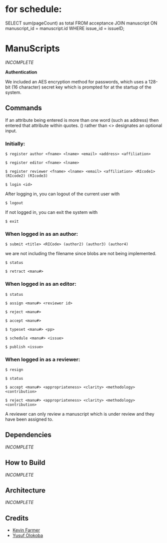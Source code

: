 # for schedule:
SELECT sum(pageCount) as total FROM acceptance JOIN manuscript ON manuscript_id = manuscript.id WHERE issue_id = issueID; 



# ManuScripts
*INCOMPLETE*

**Authentication**

We included an AES encryption method for passwords, which uses a 128-bit (16 character) secret key which
is prompted for at the startup of the system.


## Commands

If an attribute being entered is more than one word (such as address) then entered that attribute within quotes.
() rather than <> designates an optional input.

### Initially:

```
$ register author <fname> <lname> <email> <address> <affiliation>
```


```
$ register editor <fname> <lname>
```


```
$ register reviewer <fname> <lname> <email> <affiliation> <RIcode1> (RIcode2) (RIcode3)
```

```
$ login <id>
```

After logging in, you can logout of the current user with

```
$ logout
```

If not logged in, you can exit the system with

```
$ exit
```


### When logged in as an author:

```
$ submit <title> <RICode> (author2) (author3) (author4)
```

we are not including the filename since blobs are not being implemented.


```
$ status
```

```
$ retract <manu#>
```


### When logged in as an editor:

```
$ status
```

```
$ assign <manu#> <reviewer id>
```

```
$ reject <manu#>
```

```
$ accept <manu#>
```

```
$ typeset <manu#> <pp>
```

```
$ schedule <manu#> <issue>
```

```
$ publish <issue>
```

### When logged in as a reviewer:

```
$ resign
```

```
$ status
```

```
$ accept <manu#> <appropriateness> <clarity> <methodology> <contribution>
```

```
$ reject <manu#> <appropriateness> <clarity> <methodology> <contribution>
```

A reviewer can only review a manuscript which is under review and they have been assigned to. 


## Dependencies
*INCOMPLETE*

## How to Build
*INCOMPLETE*

## Architecture
*INCOMPLETE*

## Credits
- [Kevin Farmer](mailto:kevin.r.farmer.18@dartmouth.edu)
- [Yusuf Olokoba](mailto:olokobayusuf@gmail.com)
